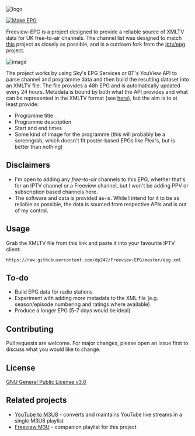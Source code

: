 ![logo](https://user-images.githubusercontent.com/9065463/232618260-d9017259-1786-4d85-807f-63752143d403.png)

[![Make EPG](https://github.com/dp247/Freeview-EPG/actions/workflows/actions.yml/badge.svg?branch=master)](https://github.com/dp247/Freeview-EPG/actions/workflows/actions.yml)

Freeview-EPG is a project designed to provide a reliable source of XMLTV data for UK free-to-air channels. The channel list was designed to match [this](https://github.com/ExperiencersInternational/tvsetup) project as closely as possible, and is a cutdown fork from the [iptv/epg](https://github.com/iptv-org/epg) project. 

![image](https://user-images.githubusercontent.com/9065463/232475526-1ea36b57-df01-4a95-afe2-dfbd3116052f.png)

The project works by using Sky's EPG Services or BT's YouView API to parse channel and programme data and then build the resulting dataset into an XMLTV file. The file provides a 48h EPG and is automatically updated every 24 hours. Metadata is bound by both what the API provides and what can be represented in the XMLTV format (see [here](https://github.com/XMLTV/xmltv/blob/master/xmltv.dtd)), but the aim is to at least provide:

- Programme title
- Programme description
- Start and end times
- Some kind of image for the programme (this will probably be a screengrab, which doesn't fit poster-based EPGs like Plex's, but is better than nothing)

## Disclaimers
- I'm open to adding any *free-to-air* channels to this EPG, whether that's for an IPTV channel or a Freeview channel, but I won't be adding PPV or subscription based channels here.
- The software and data is provided as-is. While I intend for it to be as reliable as possible, the data is sourced from respective APIs and is out of my control.


## Usage
Grab the XMLTV file from this link and paste it into your favourite IPTV client:
```
https://raw.githubusercontent.com/dp247/Freeview-EPG/master/epg.xml
```

## To-do
- Build EPG data for radio stations
- Experiment with adding more metadata to the XML file (e.g. season/episode numbering and ratings where available)
- Produce a longer EPG (5-7 days would be ideal)

## Contributing
Pull requests are welcome. For major changes, please open an issue first
to discuss what you would like to change.

## License
[GNU General Public License v3.0](https://github.com/dp247/Freeview-EPG/blob/master/LICENSE)

## Related projects
- [YouTube to M3U8](https://github.com/dp247/YouTubeToM3U8) - converts and maintains YouTube live streams in a single M3U8 playlist
- [Freeview M3U](https://github.com/ExperiencersInternational/tvsetup) - companion playlist for this project
